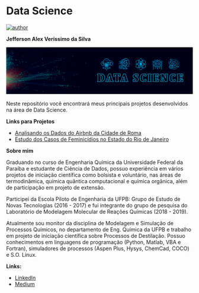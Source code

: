 # Data Science

[![author](https://img.shields.io/badge/author-Jefferson_Veríssimo-black.svg)](https://www.linkedin.com/in/jefferson-veríssimo-963094177/) 

**Jefferson Alex Veríssimo da Silva**

<p align="center">
  <img src="Background.png" >
</p>

Neste repositório você encontrará meus principais projetos desenvolvidos na área de Data Science.

**Links para Projetos**

* [Analisando os Dados do Airbnb da Cidade de Roma](https://bit.ly/37uHy9v)
* [Estudo dos Casos de Feminicídios no Estado do Rio de Janeiro](https://bit.ly/32fu5l1)

**Sobre mim**

Graduando no curso de Engenharia Química da Universidade Federal da Paraíba e estudante de Ciência de Dados, possuo experiência em vários projetos de iniciação científica como bolsista e voluntário, nas áreas de termodinâmica, química quântica computacional e química orgânica, além de participação em projeto de extensão.

Participei da Escola Piloto de Engenharia da UFPB: Grupo de Estudo de Novas Tecnologias (2016 - 2017) e fui integrante do grupo de pesquisa do Laboratório de Modelagem Molecular de Reações Químicas (2018 - 2019).

Atualmente sou monitor da disciplina de Modelagem e Simulação de Processos Químicos, no departamento de Eng. Química da UFPB e trabalho em projeto de iniciação científica sobre Processos de Destilação. Possuo conhecimentos em linguagens de programação (Python, Matlab, VBA e Fortran), simuladores de processos (Aspen Plus, Hysys, ChemCad, COCO) e S.O. Linux. 


**Links:**
* [LinkedIn](https://www.linkedin.com/in/jefferson-veríssimo-963094177/)
* [Medium](https://medium.com/@jeffersonverissimo_)

